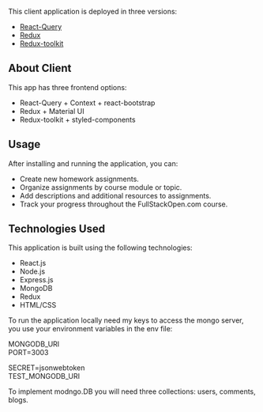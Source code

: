 <p>This client application is deployed in three versions:</p>
<ul>
  <li><a href='https://bloglist-react-qeury.onrender.com'>React-Query</a></li>
  <li><a href='https://bloglist-redux.onrender.com'>Redux</a></li>
  <Li><a href='https://blogs-e1xm.onrender.com'>Redux-toolkit</a></Li>
</ul>
<h2>About Client</h2>
<p>This app has three frontend options:</p>
<ul>
  <li>React-Query + Context + react-bootstrap</li>
  <li>Redux + Material UI</li>
  <li>Redux-toolkit + styled-components</li>
</ul>
<h2>Usage</h2>
<p>After installing and running the application, you can:</p>
<ul>
  <li>Create new homework assignments.</li>
  <li>Organize assignments by course module or topic.</li>
  <li>Add descriptions and additional resources to assignments.</li>
  <li>Track your progress throughout the FullStackOpen.com course.</li>
</ul>

<h2>Technologies Used</h2>

<p>This application is built using the following technologies:<p></p>
<ul>
  <li>React.js</li>
  <li>Node.js</li>
  <li>Express.js</li>
  <li>MongoDB</li>
  <li>Redux</li>
  <li>HTML/CSS</li>
</ul>

<p>To run the application locally need my keys to access the mongo server, you use your environment variables in the env file:</p>
<div>
MONGODB_URI<br>
PORT=3003<br>

SECRET=jsonwebtoken<br>
TEST_MONGODB_URI<br>
</div>

<p>To implement modngo.DB you will need three collections: users, comments, blogs.</p>
